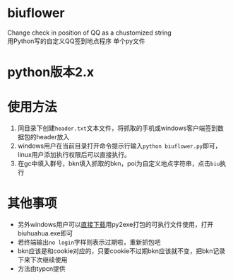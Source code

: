 # biuflower
Change check in position of QQ as a chustomized string  
用Python写的自定义QQ签到地点程序
单个py文件
# python版本2.x
# 使用方法
1. 同目录下创建`header.txt`文本文件，将抓取的手机或windows客户端签到数据包的header放入
2. windows用户在当前目录打开命令提示行输入`python biuflower.py`即可，linux用户添加执行权限后可以直接执行。
3. 在gc中填入群号，bkn填入抓取的bkn，poi为自定义地点字符串，点击`biu`执行

# 其他事项
- 另外windows用户可以[直接下载](https://github.com/chinuno-usami/biuflower/releases/)用py2exe打包的可执行文件使用，打开biuhuahua.exe即可
- 若终端输出`no login`字样则表示过期啦，重新抓包吧
- bkn应该是和cookie对应的，只要cookie不过期bkn应该就不变，把bkn记录下来下次继续使用
- 方法由typcn提供 
